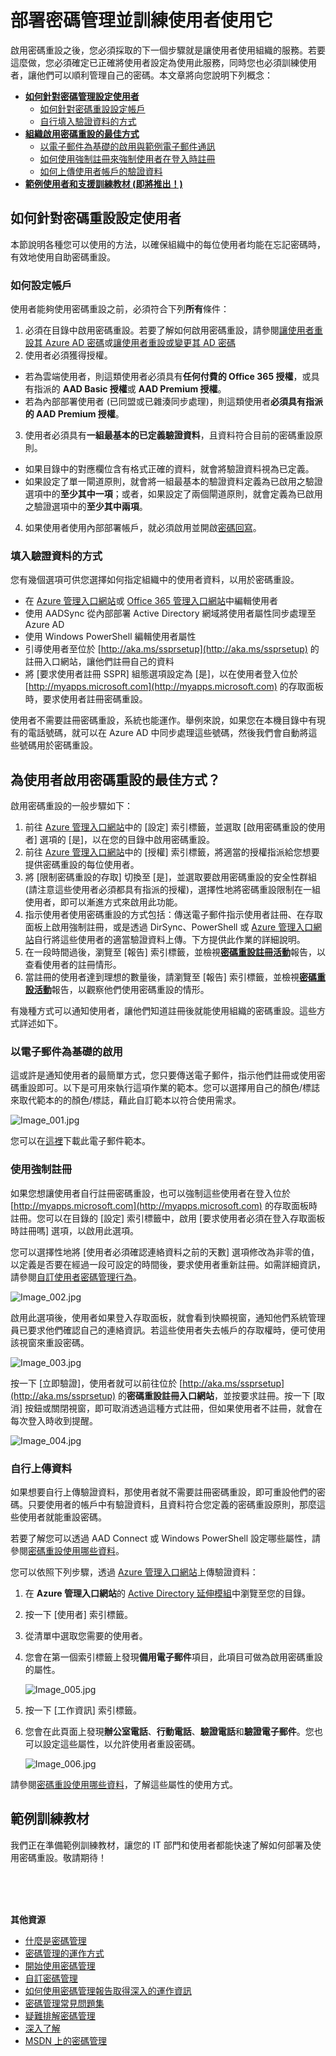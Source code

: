<properties 
	pageTitle="最佳作法：Azure AD 密碼管理 | Microsoft Azure" 
	description="Azure Active Directory 中部署和使用方式的最佳作法、範例使用者文件和密碼管理的訓練指南。" 
	services="active-directory" 
	documentationCenter="" 
	authors="asteen" 
	manager="kbrint" 
	editor="billmath"/>

<tags 
	ms.service="active-directory" 
	ms.workload="identity" 
	ms.tgt_pltfrm="na" 
	ms.devlang="na" 
	ms.topic="article" 
	ms.date="06/08/2015" 
	ms.author="asteen"/>

# 部署密碼管理並訓練使用者使用它
啟用密碼重設之後，您必須採取的下一個步驟就是讓使用者使用組織的服務。若要這麼做，您必須確定已正確將使用者設定為使用此服務，同時您也必須訓練使用者，讓他們可以順利管理自己的密碼。本文章將向您說明下列概念：

* [**如何針對密碼管理設定使用者**](#how-to-get-users-configured-for-password-reset)
  * [如何針對密碼重設設定帳戶](#what-makes-an-account-configured)
  * [自行填入驗證資料的方式](#ways-to-populate-authentication-data)
* [**組織啟用密碼重設的最佳方式**](#what-is-the-best-way-to-roll-out-password-reset-for-users)
  * [以電子郵件為基礎的啟用與範例電子郵件通訊](#email-based-rollout)
  * [如何使用強制註冊來強制使用者在登入時註冊](#using-enforced-registration)
  * [如何上傳使用者帳戶的驗證資料](#uploading-data-yourself)
* [**範例使用者和支援訓練教材 (即將推出！)**](#sample-training-materials)

## 如何針對密碼重設設定使用者
本節說明各種您可以使用的方法，以確保組織中的每位使用者均能在忘記密碼時，有效地使用自助密碼重設。

### 如何設定帳戶
使用者能夠使用密碼重設之前，必須符合下列**所有**條件：

1.	必須在目錄中啟用密碼重設。若要了解如何啟用密碼重設，請參閱[讓使用者重設其 Azure AD 密碼](active-directory-passwords-getting-started.md#enable-users-to-reset-their-azure-ad-passwords)或[讓使用者重設或變更其 AD 密碼](active-directory-passwords-getting-started.md#enable-users-to-reset-or-change-their-ad-passwords)
2.	使用者必須獲得授權。
 - 若為雲端使用者，則這類使用者必須具有**任何付費的 Office 365 授權**，或具有指派的 **AAD Basic 授權**或 **AAD Premium 授權**。
 - 若為內部部署使用者 (已同盟或已雜湊同步處理)，則這類使用者**必須具有指派的 AAD Premium 授權**。
3.	使用者必須具有**一組最基本的已定義驗證資料**，且資料符合目前的密碼重設原則。
 - 如果目錄中的對應欄位含有格式正確的資料，就會將驗證資料視為已定義。
 - 如果設定了單一閘道原則，就會將一組最基本的驗證資料定義為已啟用之驗證選項中的**至少其中一項**；或者，如果設定了兩個閘道原則，就會定義為已啟用之驗證選項中的**至少其中兩項**。
4.	如果使用者使用內部部署帳戶，就必須啟用並開啟[密碼回寫](active-directory-passwords-getting-started.md#enable-users-to-reset-or-change-their-ad-passwords)。

### 填入驗證資料的方式
您有幾個選項可供您選擇如何指定組織中的使用者資料，以用於密碼重設。

- 在 [Azure 管理入口網站](https://manage.windowsazure.com)或 [Office 365 管理入口網站](https://portal.microsoftonline.com)中編輯使用者
- 使用 AADSync 從內部部署 Active Directory 網域將使用者屬性同步處理至 Azure AD
- 使用 Windows PowerShell 編輯使用者屬性
- 引導使用者至位於 [http://aka.ms/ssprsetup](http://aka.ms/ssprsetup) 的註冊入口網站，讓他們註冊自己的資料
- 將 [要求使用者註冊 SSPR] 組態選項設定為 [是]，以在使用者登入位於 [http://myapps.microsoft.com](http://myapps.microsoft.com) 的存取面板時，要求使用者註冊密碼重設。

使用者不需要註冊密碼重設，系統也能運作。舉例來說，如果您在本機目錄中有現有的電話號碼，就可以在 Azure AD 中同步處理這些號碼，然後我們會自動將這些號碼用於密碼重設。

## 為使用者啟用密碼重設的最佳方式？
啟用密碼重設的一般步驟如下：

1.	前往 [Azure 管理入口網站](https://manage.windowsazure.com)中的 [設定] 索引標籤，並選取 [啟用密碼重設的使用者] 選項的 [是]，以在您的目錄中啟用密碼重設。
2.	前往 [Azure 管理入口網站](https://manage.windowsazure.com)中的 [授權] 索引標籤，將適當的授權指派給您想要提供密碼重設的每位使用者。
3.	將 [限制密碼重設的存取] 切換至 [是]，並選取要啟用密碼重設的安全性群組 (請注意這些使用者必須都具有指派的授權)，選擇性地將密碼重設限制在一組使用者，即可以漸進方式來啟用此功能。
4.	指示使用者使用密碼重設的方式包括：傳送電子郵件指示使用者註冊、在存取面板上啟用強制註冊，或是透過 DirSync、PowerShell 或 [Azure 管理入口網站](https://manage.windowsazure.com)自行將這些使用者的適當驗證資料上傳。下方提供此作業的詳細說明。
5.	在一段時間過後，瀏覽至 [報告] 索引標籤，並檢視[**密碼重設註冊活動**](active-directory-passwords-get-insights.md#view-password-reset-registration-activity)報告，以查看使用者的註冊情形。
6.	當註冊的使用者達到理想的數量後，請瀏覽至 [報告] 索引標籤，並檢視[**密碼重設活動**](active-directory-passwords-get-insights.md#view-password-reset-activity)報告，以觀察他們使用密碼重設的情形。

有幾種方式可以通知使用者，讓他們知道註冊後就能使用組織的密碼重設。這些方式詳述如下。

### 以電子郵件為基礎的啟用
這或許是通知使用者的最簡單方式，您只要傳送電子郵件，指示他們註冊或使用密碼重設即可。以下是可用來執行這項作業的範本。您可以選擇用自己的顏色/標誌來取代範本的的顏色/標誌，藉此自訂範本以符合使用需求。

  ![][001]

您可以在[這裡](http://1drv.ms/1xWFtQM)下載此電子郵件範本。

### 使用強制註冊
如果您想讓使用者自行註冊密碼重設，也可以強制這些使用者在登入位於 [http://myapps.microsoft.com](http://myapps.microsoft.com) 的存取面板時註冊。您可以在目錄的 [設定] 索引標籤中，啟用 [要求使用者必須在登入存取面板時註冊嗎] 選項，以啟用此選項。

您可以選擇性地將 [使用者必須確認連絡資料之前的天數] 選項修改為非零的值，以定義是否要在經過一段可設定的時間後，要求使用者重新註冊。如需詳細資訊，請參閱[自訂使用者密碼管理行為](active-directory-passwords-customize.md#password-management-behavior)。

  ![][002]

啟用此選項後，使用者如果登入存取面板，就會看到快顯視窗，通知他們系統管理員已要求他們確認自己的連絡資訊。若這些使用者失去帳戶的存取權時，便可使用該視窗來重設密碼。

  ![][003]

按一下 [立即驗證]，使用者就可以前往位於 [http://aka.ms/ssprsetup](http://aka.ms/ssprsetup) 的**密碼重設註冊入口網站**，並按要求註冊。按一下 [取消] 按鈕或關閉視窗，即可取消透過這種方式註冊，但如果使用者不註冊，就會在每次登入時收到提醒。

  ![][004]

### 自行上傳資料
如果想要自行上傳驗證資料，那使用者就不需要註冊密碼重設，即可重設他們的密碼。只要使用者的帳戶中有驗證資料，且資料符合您定義的密碼重設原則，那麼這些使用者就能重設密碼。

若要了解您可以透過 AAD Connect 或 Windows PowerShell 設定哪些屬性，請參閱[密碼重設使用哪些資料](active-directory-passwords-learn-more.md#what-data-is-used-by-password-reset)。

您可以依照下列步驟，透過 [Azure 管理入口網站](https://manage.windowsazure.com)上傳驗證資料：

1.	在 **Azure 管理入口網站**的 [Active Directory 延伸模組](https://manage.windowsazure.com)中瀏覽至您的目錄。
2.	按一下 [使用者] 索引標籤。
3.	從清單中選取您需要的使用者。
4.	您會在第一個索引標籤上發現**備用電子郵件**項目，此項目可做為啟用密碼重設的屬性。 

    ![][005]

5.	按一下 [工作資訊] 索引標籤。
6.	您會在此頁面上發現**辦公室電話**、**行動電話**、**驗證電話**和**驗證電子郵件**。您也可以設定這些屬性，以允許使用者重設密碼。 

    ![][006]

請參閱[密碼重設使用哪些資料](active-directory-passwords-learn-more.md#what-data-is-used-by-password-reset)，了解這些屬性的使用方式。

## 範例訓練教材
我們正在準備範例訓練教材，讓您的 IT 部門和使用者都能快速了解如何部署及使用密碼重設。敬請期待！


<br/> <br/> <br/>

**其他資源**


* [什麼是密碼管理](active-directory-passwords.md)
* [密碼管理的運作方式](active-directory-passwords-how-it-works.md)
* [開始使用密碼管理](active-directory-passwords-getting-started.md)
* [自訂密碼管理](active-directory-passwords-customize.md)
* [如何使用密碼管理報告取得深入的運作資訊](active-directory-passwords-get-insights.md)
* [密碼管理常見問題集](active-directory-passwords-faq.md)
* [疑難排解密碼管理](active-directory-passwords-troubleshoot.md)
* [深入了解](active-directory-passwords-learn-more.md)
* [MSDN 上的密碼管理](https://msdn.microsoft.com/library/azure/dn510386.aspx)



[001]: ./media/active-directory-passwords-best-practices/001.jpg "Image_001.jpg"
[002]: ./media/active-directory-passwords-best-practices/002.jpg "Image_002.jpg"
[003]: ./media/active-directory-passwords-best-practices/003.jpg "Image_003.jpg"
[004]: ./media/active-directory-passwords-best-practices/004.jpg "Image_004.jpg"
[005]: ./media/active-directory-passwords-best-practices/005.jpg "Image_005.jpg"
[006]: ./media/active-directory-passwords-best-practices/006.jpg "Image_006.jpg"
 

<!---HONumber=62-->